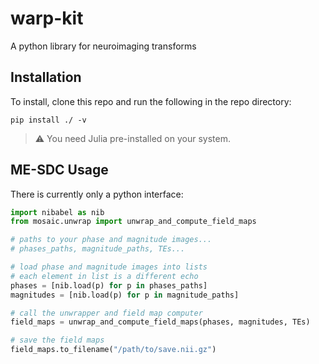 # warp-kit
A python library for neuroimaging transforms

## Installation
To install, clone this repo and run the following in the repo directory:
```
pip install ./ -v
```

> :warning: You need Julia pre-installed on your system.

## ME-SDC Usage

There is currently only a python interface:
```python
import nibabel as nib
from mosaic.unwrap import unwrap_and_compute_field_maps

# paths to your phase and magnitude images...
# phases_paths, magnitude_paths, TEs...

# load phase and magnitude images into lists
# each element in list is a different echo
phases = [nib.load(p) for p in phases_paths]
magnitudes = [nib.load(p) for p in magnitude_paths]

# call the unwrapper and field map computer
field_maps = unwrap_and_compute_field_maps(phases, magnitudes, TEs)

# save the field maps
field_maps.to_filename("/path/to/save.nii.gz")

```

